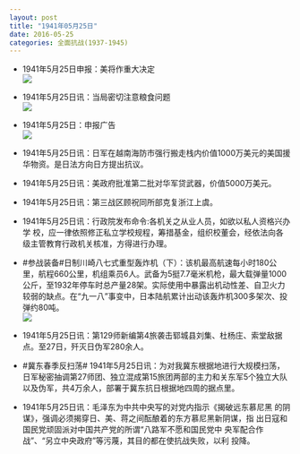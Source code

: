 ```yaml
---
layout: post
title: "1941年05月25日"
date: 2016-05-25
categories: 全面抗战(1937-1945)
---
```


<meta name="referrer" content="no-referrer" />

- 1941年5月25日申报：美将作重大决定 <br/><img src="https://ww1.sinaimg.cn/large/aca367d8jw1f480zp746cj20j00xtwsx.jpg" />

- 1941年5月25日讯：当局密切注意粮食问题 <br/><img src="https://ww3.sinaimg.cn/large/aca367d8jw1f47z93rrxcj207x0kejtz.jpg" />

- 1941年5月25日：申报广告 <br/><img src="https://ww2.sinaimg.cn/large/aca367d8jw1f47xiu4p18j20pd0h7wiq.jpg" />

- 1941年5月25日讯：日军在越南海防市强行搬走栈内价值1000万美元的美国援 华物资。是日法方向日方提出抗议。 

- 1941年5月25日讯：美政府批准第二批对华军贷武器，价值5000万美元。 

- 1941年5月25日讯：第三战区顾祝同所部克复浙江上虞。 

- 1941年5月25日讯：行政院发布命令:各机关之从业人员，如欲以私人资格兴办学 校，应一律依照修正私立学校规程，筹措基金，组织校董会，经依法向各 级主管教育行政机关核准，方得进行办理。 

- #参战装备#日制川崎八七式重型轰炸机（下）：该机最高航速每小时180公里，航程660公里，机组乘员6人。武备为5挺7.7毫米机枪，最大载弹量1000公斤，至1932年停车时总产量28架。实际使用中暴露出机动性差、自卫火力较弱的缺点。在“九一八”事变中，日本陆航累计出动该轰炸机300多架次、投弹约80吨。 <br/><img src="https://ww1.sinaimg.cn/large/aca367d8jw1f47efhifzwj20b40anq42.jpg" />

- 1941年5月25日讯：第129师新编第4旅袭击郓城县刘集、杜杨庄、索堂敌据点。至27日，歼灭日伪军280余人。 

- #冀东春季反扫荡# 1941年5月25日讯：为对我冀东根据地进行大规模扫荡，日军秘密抽调第27师团、独立混成第15旅团两部的主力和关东军5个独立大队以及伪军，共4万余人，部署于冀东抗日根据地四周的据点里。 

- 1941年5月25日讯：毛泽东为中共中央写的对党内指示《揭破远东慕尼黑 的阴谋》，强调必须揭穿日、美、蒋之间酝酿着的东方慕尼黑新阴谋，指 出日寇和国民党顽固派对中国共产党的所谓“八路军不愿和国民党中 央军配合作战”、“另立中央政府”等污蔑，其目的都在使抗战失败，以利 投降。 

